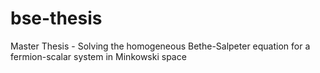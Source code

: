 # bse-thesis
Master Thesis - Solving the homogeneous Bethe-Salpeter equation for a fermion-scalar system in Minkowski space
